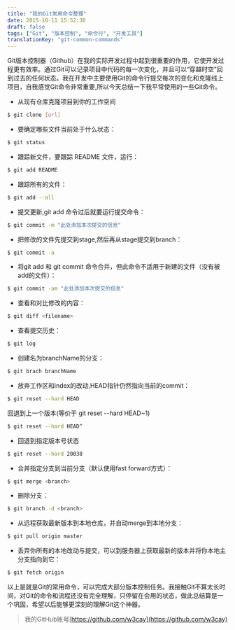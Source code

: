 ```yaml
---
title: "我的Git常用命令整理"
date: 2015-10-11 15:52:30
draft: false
tags: ["Git", "版本控制", "命令行", "开发工具"]
translationKey: "git-common-commands"
---
```



Git版本控制器（Github）在我的实际开发过程中起到很重要的作用，它使开发过程更有效率。通过Git可以记录项目中代码的每一次变化，并且可以“穿越时空”回到过去的任何状态。我在开发中主要使用Git的命令行提交每次的变化和克隆线上项目，自我感觉Git命令非常重要,所以今天总结一下我平常使用的一些Git命令。

* 从现有仓库克隆项目到你的工作空间
``` bash
$ git clone [url]
```
* 要确定哪些文件当前处于什么状态：
``` bash
$ git status
``` 
* 跟踪新文件，要跟踪 README 文件，运行：
``` bash
$ git add README
```
* 跟踪所有的文件：
``` bash
$ git add --all
```
* 提交更新,git add 命令过后就要运行提交命令：
``` bash
$ git commit -m "此处添加本次提交的信息"
```
* 把修改的文件先提交到stage,然后再从stage提交到branch：
``` bash
$ git commit -a 
``` 
* 将git add 和 git commit 命令合并，但此命令不适用于新建的文件（没有被add的文件）：
``` bash
$ git commit -am "此处添加本次提交的信息"
```
* 查看和对比修改的内容：
``` bash
$ git diff <filename>
```
* 查看提交历史：
``` bash
$ git log
```
* 创建名为branchName的分支：
``` bash
$ git brach branchName 
```
* 放弃工作区和index的改动,HEAD指针仍然指向当前的commit：
``` bash
$ git reset --hard HEAD 
```
回退到上一个版本(等价于 git reset --hard HEAD~1) 
``` bash
$ git reset --hard HEAD^ 
```
* 回退到指定版本号状态
``` bash
$ git reset --hard 20038
```
* 合并指定分支到当前分支（默认使用fast forward方式）：
``` bash
$ git merge <branch>
```
* 删除分支：
``` bash
$ git branch -d <branch>
```
* 从远程获取最新版本到本地仓库，并自动merge到本地分支：
``` bash
$ git pull origin master
```
* 丢弃你所有的本地改动与提交，可以到服务器上获取最新的版本并将你本地主分支指向到它：
``` bash
$ git fetch origin
```
		
以上是就是Git的常用命令，可以完成大部分版本控制任务。我接触Git不算太长时间，对Git的命令和流程还没有完全理解，只停留在会用的状态，做此总结算是一个巩固，希望以后能够更深刻的理解Git这个神器。
>我的GitHub账号[https://github.com/w3cay](https://github.com/w3cay)